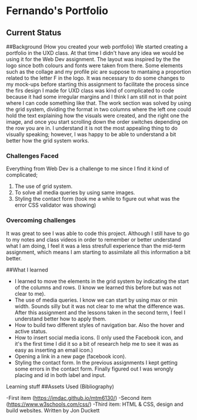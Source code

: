 # Fernando's Portfolio

## Current Status
##Background (How you created your web portfolio)
We started creating a portfolio in the UXD class. At that time I didn't have any idea we would be using it for the Web Dev assignment. The layout was inspired by the the logo since both colours and fonts were taken from there. Some elements such as the collage and my profile pic are suppose to mantaing a proportion related to the letter F in the logo. It was necessary to do some changes to my mock-ups before starting this assignment to facilitate the process since the firs design I made for UXD class was kind of complicated to code because it had some irregular margins and I think I am still not in that point where I can code something like that. The work section was solved by using the grid system, dividing the format in two columns where the left one could hold the text explaining how the visuals were created, and the right one the image, and once you start scrolling down the order switches depending on the row you are in. I understand it is not the most appealing thing to do visually speaking; however, I was happy to be able to understand a bit better how the grid system works. 

### Challenges Faced
Everything from Web Dev is a challenge to me since I find it kind of complicated;
1. The use of grid system.
2. To solve all media queries by using same images.
3. Styling the contact form (took me a while to figure out what was the error CSS validator was showing)


### Overcoming challenges
It was great to see I was able to code this project. Although I still have to go to my notes and class videos in order to remember or better understand what I am doing, I feel it was a less stresfull experience than the mid-term assignment, which means I am starting to assimilate all this information a bit better.

##What I learned
- I learned to move the elements in the grid system by indicating the start of the columns and rows. (I know we learned this before but was not clear to me).
- The use of media queries. I know we can start by using max or min width. Sounds silly but it was not clear to me what the difference was. After this assignment and the lessons taken in the second term, I feel I understand better how to apply them.
- How to build two different styles of navigation bar. Also the hover and active status.
- How to insert social media icons. (I only used the Facebook icon, and it's the first time I did it so a bit of research help me to see it was as easy as inserting an email icon.)
- Opening a link in a new page (facebook icon).
- Styling the contact form. In the previous assignments I kept getting some errors in the contact form. Finally figured out I was wrongly placing and id in both label and input. 

Learning stuff
##Assets Used (Bibliography)

-First item (https://imdac.github.io/mtm6130/)
-Second item (https://www.w3schools.com/css/)
-Third item: HTML & CSS, design and build websites. Written by Jon Duckett